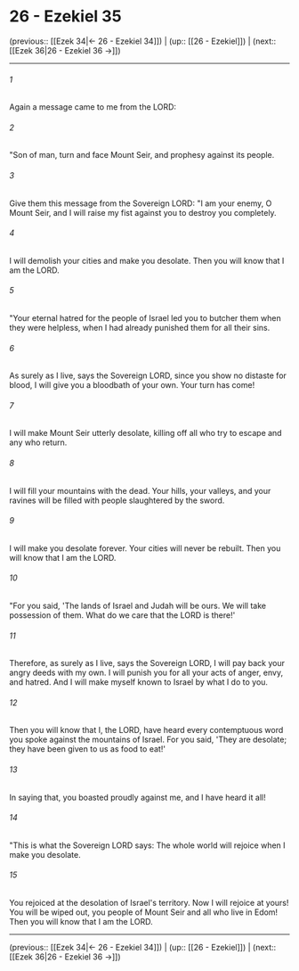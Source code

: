 # 26 - Ezekiel 35

(previous:: [[Ezek 34|← 26 - Ezekiel 34]]) | (up:: [[26 - Ezekiel]]) | (next:: [[Ezek 36|26 - Ezekiel 36 →]])

***


###### 1 
Again a message came to me from the LORD: 

###### 2 
"Son of man, turn and face Mount Seir, and prophesy against its people. 

###### 3 
Give them this message from the Sovereign LORD: "I am your enemy, O Mount Seir, and I will raise my fist against you to destroy you completely. 

###### 4 
I will demolish your cities and make you desolate. Then you will know that I am the LORD. 

###### 5 
"Your eternal hatred for the people of Israel led you to butcher them when they were helpless, when I had already punished them for all their sins. 

###### 6 
As surely as I live, says the Sovereign LORD, since you show no distaste for blood, I will give you a bloodbath of your own. Your turn has come! 

###### 7 
I will make Mount Seir utterly desolate, killing off all who try to escape and any who return. 

###### 8 
I will fill your mountains with the dead. Your hills, your valleys, and your ravines will be filled with people slaughtered by the sword. 

###### 9 
I will make you desolate forever. Your cities will never be rebuilt. Then you will know that I am the LORD. 

###### 10 
"For you said, 'The lands of Israel and Judah will be ours. We will take possession of them. What do we care that the LORD is there!' 

###### 11 
Therefore, as surely as I live, says the Sovereign LORD, I will pay back your angry deeds with my own. I will punish you for all your acts of anger, envy, and hatred. And I will make myself known to Israel by what I do to you. 

###### 12 
Then you will know that I, the LORD, have heard every contemptuous word you spoke against the mountains of Israel. For you said, 'They are desolate; they have been given to us as food to eat!' 

###### 13 
In saying that, you boasted proudly against me, and I have heard it all! 

###### 14 
"This is what the Sovereign LORD says: The whole world will rejoice when I make you desolate. 

###### 15 
You rejoiced at the desolation of Israel's territory. Now I will rejoice at yours! You will be wiped out, you people of Mount Seir and all who live in Edom! Then you will know that I am the LORD.

***

(previous:: [[Ezek 34|← 26 - Ezekiel 34]]) | (up:: [[26 - Ezekiel]]) | (next:: [[Ezek 36|26 - Ezekiel 36 →]])
